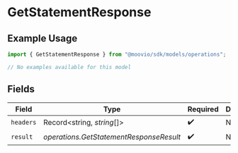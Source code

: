 # GetStatementResponse

## Example Usage

```typescript
import { GetStatementResponse } from "@moovio/sdk/models/operations";

// No examples available for this model
```

## Fields

| Field                                   | Type                                    | Required                                | Description                             |
| --------------------------------------- | --------------------------------------- | --------------------------------------- | --------------------------------------- |
| `headers`                               | Record<string, *string*[]>              | :heavy_check_mark:                      | N/A                                     |
| `result`                                | *operations.GetStatementResponseResult* | :heavy_check_mark:                      | N/A                                     |